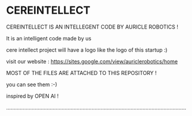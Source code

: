 # CEREINTELLECT
CEREINTELLECT IS AN INTELLEGENT CODE BY AURICLE ROBOTICS !

It is an intelligent code made by us 

cere intellect project will have a logo like the logo of this startup :)


visit our website : https://sites.google.com/view/auriclerobotics/home

MOST OF THE FILES ARE ATTACHED TO THIS REPOSITORY !

you can see them  :-)


inspired by OPEN AI !



........................................................................................................................
